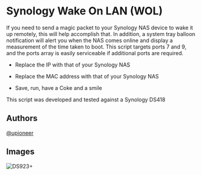 
# Synology Wake On LAN (WOL)

If you need to send a magic packet to your Synology NAS device to wake it up remotely, this will help accomplish that. In addition, a system tray balloon notification will alert you when the NAS comes online and display a measurement of the time taken to boot. This script targets ports 7 and 9, and the ports array is easily serviceable if additional ports are required.

- Replace the IP with that of your Synology NAS

- Replace the MAC address with that of your Synology NAS

- Save, run, have a Coke and a smile

This script was developed and tested against a Synology DS418
## Authors

[@upioneer](https://www.github.com/upioneer)


## Images

![DS923+](https://www.synology.com/img/products/detail/DS923plus/heading.png)

